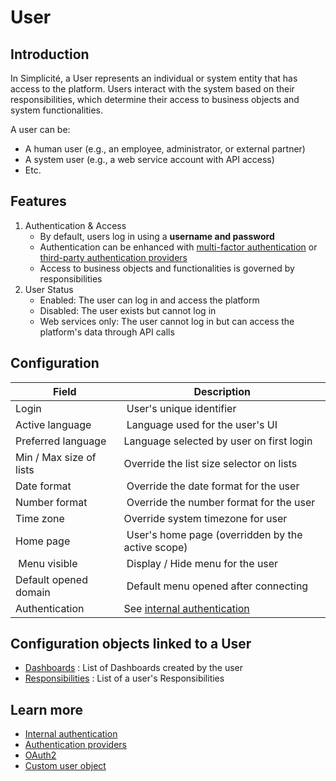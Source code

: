 # User

## Introduction

In Simplicité, a User represents an individual or system entity that has access to the platform. Users interact with the system based on their responsibilities, which determine their access to business objects and system functionalities.

A user can be:
- A human user (e.g., an employee, administrator, or external partner)
- A system user (e.g., a web service account with API access)
- Etc.

## Features

1. Authentication & Access
    - By default, users log in using a **username and password**
    - Authentication can be enhanced with [multi-factor authentication](/lesson/docs/authentication/internal-auth) or [third-party authentication providers](/lesson/docs/authentication/oauth2)
    - Access to business objects and functionalities is governed by responsibilities
2. User Status 
    - Enabled: The user can log in and access the platform
    - Disabled: The user exists but cannot log in
    - Web services only: The user cannot log in but can access the platform's data through API calls

## Configuration

| Field | Description |
| ----- | ----------- |
| Login | User's unique identifier | 
| Active language | Language used for the user's UI |
| Preferred language | Language selected by user on first login |
| Min / Max size of lists | Override the list size selector on lists |
| Date format | Override the date format for the user |
| Number format | Override the number format for the user |
| Time zone | Override system timezone for user |
| Home page | User's home page (overridden by the active scope) |
| Menu visible | Display / Hide menu for the user |
| Default opened domain | Default menu opened after connecting |
| Authentication | See [internal authentication](/lesson/docs/authentication/internal-auth) |

## Configuration objects linked to a User

- [Dashboards](/lesson/docs/platform/userinterface/views/dashboard) : List of Dashboards created by the user
- [Responsibilities](/lesson/docs/platform/usersrights/responsibilities) : List of a user's Responsibilities

## Learn more

- [Internal authentication](/lesson/docs/authentication/internal-auth)
- [Authentication providers](/lesson/docs/authentication/auth-providers)
- [OAuth2](/lesson/docs/authentication/oauth2)
- [Custom user object](https://community.simplicite.io/t/custom-user-object)